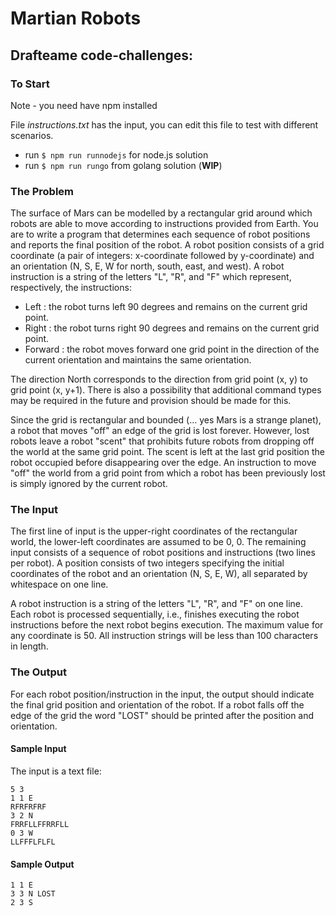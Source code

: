 # Martian Robots

## Drafteame code-challenges:

### To Start
Note - you need have npm installed

File *instructions.txt* has the input, you can edit this file to test with different scenarios.

- run ```$ npm run runnodejs``` for node.js solution
- run ```$ npm run rungo``` from golang solution (<strong>WIP</strong>)

### The Problem

The surface of Mars can be modelled by a rectangular grid around which robots are able to move
according to instructions provided from Earth. You are to write a program that determines each
sequence of robot positions and reports the final position of the robot. A robot position consists
of a grid coordinate (a pair of integers: x-coordinate followed by y-coordinate) and an orientation
(N, S, E, W for north, south, east, and west). A robot instruction is a string of the letters "L",
"R", and "F" which represent, respectively, the instructions:

- Left : the robot turns left 90 degrees and remains on the current grid point.
- Right : the robot turns right 90 degrees and remains on the current grid point.
- Forward : the robot moves forward one grid point in the direction of the current orientation and
  maintains the same orientation.

The direction North corresponds to the direction from grid point (x, y) to grid point (x, y+1).
There is also a possibility that additional command types may be required in the future and
provision should be made for this.

Since the grid is rectangular and bounded (... yes Mars is a strange planet), a robot that moves
"off" an edge of the grid is lost forever. However, lost robots leave a robot "scent" that
prohibits future robots from dropping off the world at the same grid point. The scent is left at
the last grid position the robot occupied before disappearing over the edge. An instruction to move
"off" the world from a grid point from which a robot has been previously lost is simply ignored by
the current robot.

### The Input

The first line of input is the upper-right coordinates of the rectangular world, the lower-left
coordinates are assumed to be 0, 0. The remaining input consists of a sequence of robot positions
and instructions (two lines per robot). A position consists of two integers specifying the initial
coordinates of the robot and an orientation (N, S, E, W), all separated by whitespace on one line.

A robot instruction is a string of the letters "L", "R", and "F" on one line. Each robot is
processed sequentially, i.e., finishes executing the robot instructions before the next robot
begins execution. The maximum value for any coordinate is 50. All instruction strings will be less
than 100 characters in length.

### The Output

For each robot position/instruction in the input, the output should indicate the final grid
position and orientation of the robot. If a robot falls off the edge of the grid the word "LOST"
should be printed after the position and orientation.

#### Sample Input

The input is a text file:

```text
5 3
1 1 E
RFRFRFRF
3 2 N
FRRFLLFFRRFLL
0 3 W
LLFFFLFLFL
```

#### Sample Output

```text
1 1 E
3 3 N LOST
2 3 S
```

